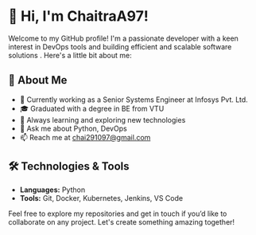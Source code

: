 # 👋 Hi, I'm ChaitraA97!

Welcome to my GitHub profile! I'm a passionate developer with a keen interest in DevOps tools and building efficient and scalable software solutions . Here's a little bit about me:

## 🚀 About Me
- 💼 Currently working as a Senior Systems Engineer at Infosys Pvt. Ltd.
- 🎓 Graduated with a degree in BE from VTU
- 🌱 Always learning and exploring new technologies
- 💬 Ask me about Python, DevOps
- 📫 Reach me at chai291097@gmail.com
## 🛠️ Technologies & Tools
- **Languages:** Python
- **Tools:** Git, Docker, Kubernetes, Jenkins, VS Code

Feel free to explore my repositories and get in touch if you’d like to collaborate on any project. Let's create something amazing together!
